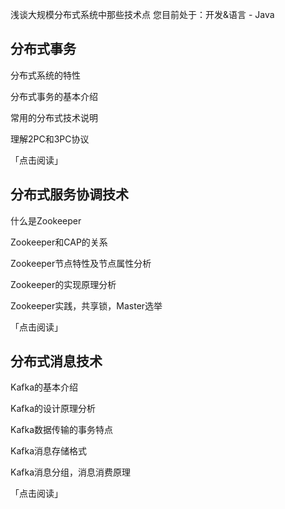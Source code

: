 浅谈大规模分布式系统中那些技术点
您目前处于：开发&语言  -  Java
## 分布式事务

分布式系统的特性

分布式事务的基本介绍

常用的分布式技术说明

理解2PC和3PC协议

「点击阅读」



## 分布式服务协调技术

什么是Zookeeper

Zookeeper和CAP的关系

Zookeeper节点特性及节点属性分析

Zookeeper的实现原理分析

Zookeeper实践，共享锁，Master选举

「点击阅读」



## 分布式消息技术

Kafka的基本介绍

Kafka的设计原理分析

Kafka数据传输的事务特点

Kafka消息存储格式

Kafka消息分组，消息消费原理

「点击阅读」
